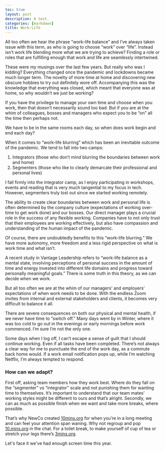 ```yaml
---
toc: true
layout: post
description: A test.
categories: [markdown]
title: Work-Life
---
```


All too often we hear the phrase “work-life balance” and I’ve always taken issue with this term, as who is going to choose “work” over “life”. Instead isn’t work life blending more what we are trying to achieve? Finding a role or roles that are fulfilling enough that work and life are seamlessly intertwined.

These were my musings over the last few years. But really who was I kidding? Everything changed once the pandemic and lockdowns became much longer term. The novelty of more time at home and discovering new obscure hobbies to try out definitely wore off. Accompanying this was the knowledge that everything was closed, which meant that everyone was at home, so why wouldn’t we just be working?

If you have the privilege to manage your own time and choose when you work, then that doesn’t necessarily sound too bad. But if you are at the whim of colleagues, bosses and managers who expect you to be “on” all the time then perhaps not.

We have to be in the same rooms each day, so when does work begin and end each day?

When it comes to “work-life blurring” which has been an inevitable outcome of the pandemic. We tend to fall into two camps:

1. Integrators (those who don’t mind blurring the boundaries between work and home)
2. Segmenters (those who like to clearly demarcate their professional and personal lives)

I fall firmly into the integrator camp, as I enjoy participating in workshops, events and reading that is very much tangential to my focus in tech. However, segmenters truly lost out since we started working remotely.

The ability to create clear boundaries between work and personal life is often determined by the company culture (expectations of working over-time to get work done) and our bosses. Our direct manager plays a crucial role in the success of any flexible working. Companies have to not only trust that their employees are working effectively, but also have compassion and understanding of the human impact of the pandemic.

Of course, there are undoubtedly benefits to this “work-life blurring.” We have more autonomy, more freedom and a less rigid perspective on what is work time and what isn’t.

A recent study in Vantage Leadership refers to “work-life balance as a mental state, involving perceptions of personal success in the amount of time and energy invested into different life domains and progress toward personally meaningful goals.” There is some truth in this theory, as we can decide when we work.

But all too often we are at the whim of our managers’ and employers’ expectations of when work needs to be done. With the endless Zoom invites from internal and external stakeholders and clients, it becomes very difficult to balance it all.

There are severe consequences on both our physical and mental health, if we never have time to “switch off.” Many days went by in Winter, where it was too cold to go out in the evenings or early mornings before work commenced. I’m sure I’m not the only one.

Some days when I log off, I can’t escape a sense of guilt that I should continue working. Even if all tasks have been completed. There’s not always a clear way for me to punctuate the end of the work day, as a commute back home would. If a work email notification pops up, while I’m watching Netflix, I’m always tempted to respond.

### How can we adapt?

First off, asking team members how they work best. Where do they fall on the “segmenter” vs “integrator” scale and not punishing them for wanting time to themselves. It’s important to understand that our team mates’ working styles might be different to ours and that’s alright. Secondly, we can as much as possible finish when we want and take more breaks, where possible.

That’s why NewCo created [10mins.org](http://10mins.org/) for when you’re in a long meeting and can feel your attention span waning. Why not regroup and pop [10.mins.org](http://10.mins.org/) in the chat. For a toilet break, to make yourself of cup of tea or stretch your legs there’s [3mins.org](http://3mins.org/).

Let's face it we've had enough screen time this year.
